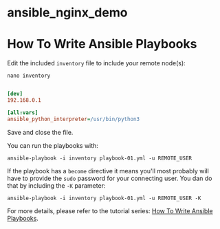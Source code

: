 # ansible_nginx_demo

# How To Write Ansible Playbooks

Edit the included `inventory` file to include your remote node(s):

```command
nano inventory
```

```ini

[dev]
192.168.0.1

[all:vars]
ansible_python_interpreter=/usr/bin/python3
```

Save and close the file. 

You can run the playbooks with:

```command
ansible-playbook -i inventory playbook-01.yml -u REMOTE_USER
```

If the playbook has a `become` directive it means you'll most probably will have to provide the `sudo` password for your connecting user. You dan do that by including the `-K` parameter:

```command
ansible-playbook -i inventory playbook-01.yml -u REMOTE_USER -K
```

For more details, please refer to the tutorial series: [How To Write Ansible Playbooks](https://www.digitalocean.com/community/tutorial_series/how-to-write-ansible-playbooks).
